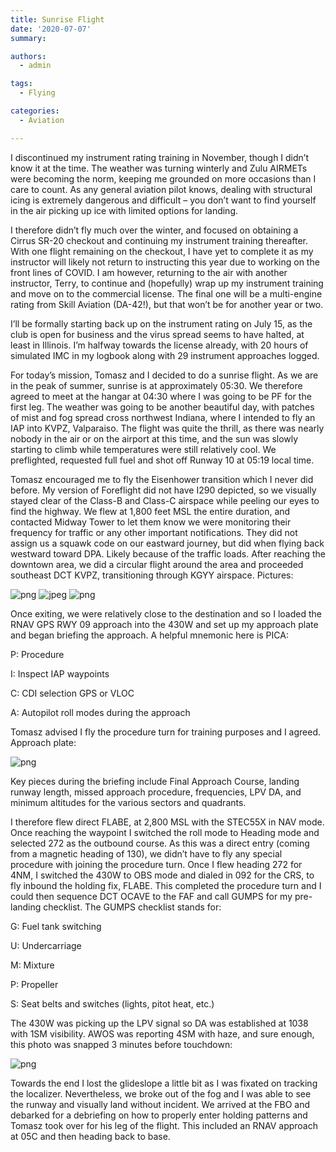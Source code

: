 ```yaml
---
title: Sunrise Flight
date: '2020-07-07'
summary:

authors:
  - admin

tags:
  - Flying

categories:
  - Aviation

---
```

I discontinued my instrument rating training in November, though I didn’t know it at the time. The weather was turning winterly and Zulu AIRMETs were becoming the norm, keeping me grounded on more occasions than I care to count. As any general aviation pilot knows, dealing with structural icing is extremely dangerous and difficult – you don’t want to find yourself in the air picking up ice with limited options for landing.

I therefore didn’t fly much over the winter, and focused on obtaining a Cirrus SR-20 checkout and continuing my instrument training thereafter. With one flight remaining on the checkout, I have yet to complete it as my instructor will likely not return to instructing this year due to working on the front lines of COVID. I am however, returning to the air with another instructor, Terry, to continue and (hopefully) wrap up my instrument training and move on to the commercial license. The final one will be a multi-engine rating from Skill Aviation (DA-42!), but that won’t be for another year or two.

I’ll be formally starting back up on the instrument rating on July 15, as the club is open for business and the virus spread seems to have halted, at least in Illinois. I’m halfway towards the license already, with 20 hours of simulated IMC in my logbook along with 29 instrument approaches logged.

For today’s mission, Tomasz and I decided to do a sunrise flight. As we are in the peak of summer, sunrise is at approximately 05:30. We therefore agreed to meet at the hangar at 04:30 where I was going to be PF for the first leg. The weather was going to be another beautiful day, with patches of mist and fog spread cross northwest Indiana, where I intended to fly an IAP into KVPZ, Valparaiso. The flight was quite the thrill, as there was nearly nobody in the air or on the airport at this time, and the sun was slowly starting to climb while temperatures were still relatively cool. We preflighted, requested full fuel and shot off Runway 10 at 05:19 local time.

Tomasz encouraged me to fly the Eisenhower transition which I never did before. My version of Foreflight did not have I290 depicted, so we visually stayed clear of the Class-B and Class-C airspace while peeling our eyes to find the highway. We flew at 1,800 feet MSL the entire duration, and contacted Midway Tower to let them know we were monitoring their frequency for traffic or any other important notifications. They did not assign us a squawk code on our eastward journey, but did when flying back westward toward DPA. Likely because of the traffic loads. After reaching the downtown area, we did a circular flight around the area and proceeded southeast DCT KVPZ, transitioning through KGYY airspace. Pictures:

![png](images/post_32_1.png)
![jpeg](images/post_32_2.jpeg)
![png](images/post_32_3.png)

Once exiting, we were relatively close to the destination and so I loaded the RNAV GPS RWY 09 approach into the 430W and set up my approach plate and began briefing the approach. A helpful mnemonic here is PICA:

P: Procedure

I: Inspect IAP waypoints

C: CDI selection GPS or VLOC

A: Autopilot roll modes during the approach

Tomasz advised I fly the procedure turn for training purposes and I agreed. Approach plate:

![png](images/post_32_4.png)

Key pieces during the briefing include Final Approach Course, landing runway length, missed approach procedure, frequencies, LPV DA, and minimum altitudes for the various sectors and quadrants.

I therefore flew direct FLABE, at 2,800 MSL with the STEC55X in NAV mode. Once reaching the waypoint I switched the roll mode to Heading mode and selected 272 as the outbound course. As this was a direct entry (coming from a magnetic heading of 130), we didn’t have to fly any special procedure with joining the procedure turn. Once I flew heading 272 for 4NM, I switched the 430W to OBS mode and dialed in 092 for the CRS, to fly inbound the holding fix, FLABE. This completed the procedure turn and I could then sequence DCT OCAVE to the FAF and call GUMPS for my pre-landing checklist. The GUMPS checklist stands for:

G: Fuel tank switching

U: Undercarriage

M: Mixture

P: Propeller

S: Seat belts and switches (lights, pitot heat, etc.)

The 430W was picking up the LPV signal so DA was established at 1038 with 1SM visibility. AWOS was reporting 4SM with haze, and sure enough, this photo was snapped 3 minutes before touchdown:

![png](images/post_32_5.png)

Towards the end I lost the glideslope a little bit as I was fixated on tracking the localizer. Nevertheless, we broke out of the fog and I was able to see the runway and visually land without incident. We arrived at the FBO and debarked for a debriefing on how to properly enter holding patterns and Tomasz took over for his leg of the flight. This included an RNAV approach at 05C and then heading back to base.